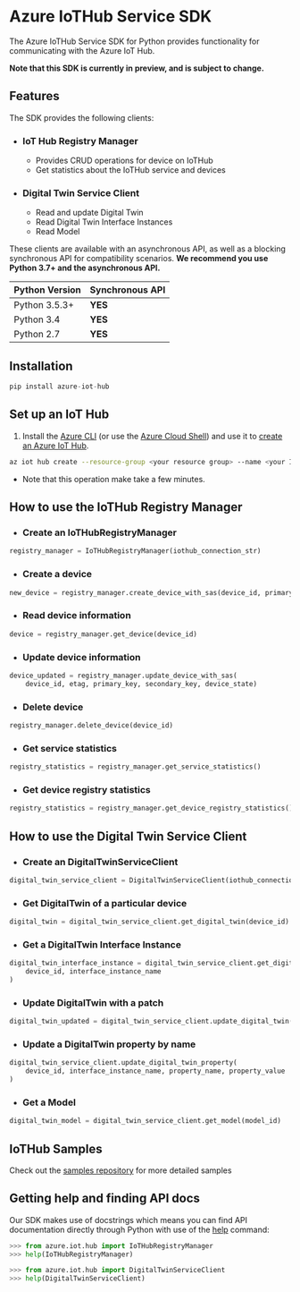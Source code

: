 # Azure IoTHub Service  SDK

The Azure IoTHub Service SDK for Python provides functionality for communicating with the Azure IoT Hub.

**Note that this SDK is currently in preview, and is subject to change.**

## Features

The SDK provides the following clients:

* ### IoT Hub Registry Manager

  * Provides CRUD operations for device on IoTHub
  * Get statistics about the IoTHub service and devices

* ### Digital Twin Service Client

  * Read and update Digital Twin
  * Read Digital Twin Interface Instances
  * Read Model

These clients are available with an asynchronous API, as well as a blocking synchronous API for compatibility scenarios. **We recommend you use Python 3.7+ and the asynchronous API.**

| Python Version | Synchronous API |
| -------------- | --------------- |
| Python 3.5.3+  | **YES**         |
| Python 3.4     | **YES**         |
| Python 2.7     | **YES**         |

## Installation

```python
pip install azure-iot-hub
```

## Set up an IoT Hub

1. Install the [Azure CLI](https://docs.microsoft.com/en-us/cli/azure/install-azure-cli?view=azure-cli-latest) (or use the [Azure Cloud Shell](https://shell.azure.com/)) and use it to [create an Azure IoT Hub](https://docs.microsoft.com/en-us/cli/azure/iot/hub?view=azure-cli-latest#az-iot-hub-create).

```bash
az iot hub create --resource-group <your resource group> --name <your IoT Hub name>
```

* Note that this operation make take a few minutes.

## How to use the IoTHub Registry Manager

* ### Create an IoTHubRegistryManager

```python
registry_manager = IoTHubRegistryManager(iothub_connection_str)
```

* ### Create a device

```python
new_device = registry_manager.create_device_with_sas(device_id, primary_key, secondary_key, device_state)
```

* ### Read device information

```python
device = registry_manager.get_device(device_id)
```

* ### Update device information

```python
device_updated = registry_manager.update_device_with_sas(
    device_id, etag, primary_key, secondary_key, device_state)
```

* ### Delete device

```python
registry_manager.delete_device(device_id)
```

* ### Get service statistics

```python
registry_statistics = registry_manager.get_service_statistics()
```

* ### Get device registry statistics

```python
registry_statistics = registry_manager.get_device_registry_statistics()
```

## How to use the Digital Twin Service Client

* ### Create an DigitalTwinServiceClient

```python
digital_twin_service_client = DigitalTwinServiceClient(iothub_connection_str)
```

* ### Get DigitalTwin of a particular device

```python
digital_twin = digital_twin_service_client.get_digital_twin(device_id)
```

* ### Get a DigitalTwin Interface Instance

```python
digital_twin_interface_instance = digital_twin_service_client.get_digital_twin_interface_instance(
    device_id, interface_instance_name
)
```

* ### Update DigitalTwin with a patch

```python
digital_twin_updated = digital_twin_service_client.update_digital_twin(device_id, patch, etag)
```

* ### Update a DigitalTwin property by name

```python
digital_twin_service_client.update_digital_twin_property(
    device_id, interface_instance_name, property_name, property_value
)
```

* ### Get a Model

```python
digital_twin_model = digital_twin_service_client.get_model(model_id)
```

## IoTHub Samples

Check out the [samples repository](https://github.com/Azure/azure-iot-sdk-python/tree/master/azure-iot-hub/samples) for more detailed samples

## Getting help and finding API docs

Our SDK makes use of docstrings which means you can find API documentation directly through Python with use of the [help](https://docs.python.org/3/library/functions.html#help) command:

```python
>>> from azure.iot.hub import IoTHubRegistryManager
>>> help(IoTHubRegistryManager)

>>> from azure.iot.hub import DigitalTwinServiceClient
>>> help(DigitalTwinServiceClient)
```
